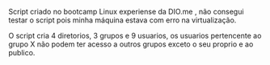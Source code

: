 Script criado no bootcamp Linux experiense da DIO.me , não consegui testar o script pois minha máquina estava com erro 
na virtualização. 

O script cria 4 diretorios, 3 grupos e 9 usuarios, os usuarios pertencente ao grupo X não podem ter acesso 
a outros grupos exceto o seu proprio e ao publico.
